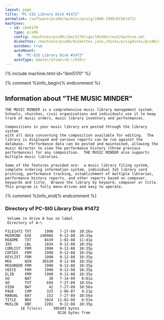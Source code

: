 ```yaml
---
layout: page
title: "PC-SIG Library Disk #1472"
permalink: /software/pcx86/sw/misc/pcsig/1000-1999/DISK1472/
machines:
  - id: ibm5170
    type: pcx86
    config: /machines/pcx86/ibm/5170/cga/1024kb/rev3/machine.xml
    diskettes: /machines/pcx86/diskettes.json,/disks/pcsigdisks/pcx86/diskettes.json
    autoGen: true
    autoMount:
      B: "PC-SIG Library Disk #1472"
    autoType: $date\r$time\rB:\rDIR\r
---
```


{% include machine.html id="ibm5170" %}

{% comment %}info_begin{% endcomment %}

## Information about "THE MUSIC MINDER"

    THE MUSIC MINDER is a comprehensive music library management system.
    Schools, churches, civic organizations and individuals use it to keep
    track of music orders, music library inventory and performances.
    
    Compositions in your music library are posted through the library
    system
    with all data concerning the composition available for editing.  The
    library is displayed and various reports can be run against the
    database.  Performance data can be posted and maintained, allowing the
    music director to view the performance history (three previous
    performances) for any composition.  THE MUSIC MINDER also supports
    multiple music libraries.
    
    Some of the features provided are:  a music library filing system,
    complete ordering information system, individual 3x5 library card
    printing, performance tracking, establishment of multiple libraries,
    performance history reports, and other reports based on composer,
    keywords and title.  Browse the library by keyword, composer or title.
    This program is fully menu-driven and easy to operate.
{% comment %}info_end{% endcomment %}


### Directory of PC-SIG Library Disk #1472

     Volume in drive A has no label
     Directory of A:\

    FILE1472 TXT      1998   7-27-89  10:26a
    MUSMIND  EXE    240986   9-12-88  10:35p
    README   TXT      8439   1-02-88  11:41p
    3X5      LBL      1034   9-12-88  10:35p
    COMLIST  FRM      1990   9-12-88  10:35p
    COPIES   FRM      1990   9-12-88  10:35p
    KEYLIST  FRM      1990   9-12-88  10:35p
    MUS      WIN     36530   9-12-88  10:35p
    MUSORDER FRM      1990   9-12-88  10:35p
    VOICE    FRM      1990   9-12-88  10:35p
    ELIB     FRM      1990   9-12-88  10:35p
    GO       BAT        38   7-14-89   8:01a
    GO       TXT       694   7-27-89  10:55a
    VIEW     BAT        42   7-27-89  10:56a
    PAGE     COM       325   1-06-87   4:21p
    MANUAL   BAT       152   7-27-89  10:56a
    TITLE    NDX      1024  11-02-88   6:53a
    MUSLIB   DBF      2201   9-12-88  10:35p
           18 file(s)     305403 bytes
                            9216 bytes free
